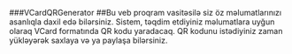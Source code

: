 ###VCardQRGenerator
##Bu veb proqram vasitəsilə siz öz məlumatlarınızı asanlıqla daxil edə bilərsiniz. Sistem, təqdim etdiyiniz məlumatlara uyğun olaraq VCard formatında QR kodu yaradacaq. QR kodunu istədiyiniz zaman yükləyərək saxlaya və ya paylaşa bilərsiniz.

